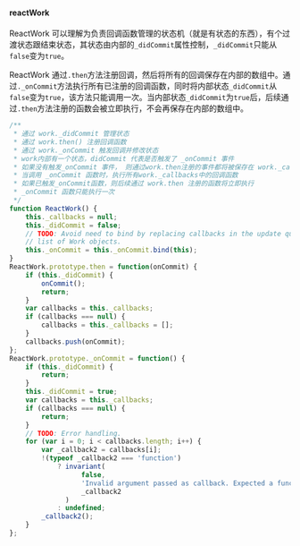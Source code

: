 #### reactWork

ReactWork 可以理解为负责回调函数管理的状态机（就是有状态的东西），有个过渡状态跟结束状态，其状态由内部的`_didCommit`属性控制，`_didCommit`只能从`false`变为`true`。

ReactWork 通过`.then`方法注册回调，然后将所有的回调保存在内部的数组中。通过`._onCommit`方法执行所有已注册的回调函数，同时将内部状态`_didCommit`从`false`变为`true`，该方法只能调用一次。当内部状态`_didCommit`为`true`后，后续通过`.then`方法注册的函数会被立即执行，不会再保存在内部的数组中。

```javascript
/**
 * 通过 work._didCommit 管理状态
 * 通过 work.then() 注册回调函数
 * 通过 work._onCommit 触发回调并修改状态
 * work内部有一个状态，didCommit 代表是否触发了 _onCommit 事件
 * 如果没有触发_onCommit 事件， 则通过work.then注册的事件都将被保存在 work._callbacks 这个数组中
 * 当调用 _onCommit 函数时，执行所有work._callbacks中的回调函数
 * 如果已触发_onCommit函数，则后续通过 work.then 注册的函数将立即执行
 * _onCommit 函数只能执行一次
 */
function ReactWork() {
    this._callbacks = null;
    this._didCommit = false;
    // TODO: Avoid need to bind by replacing callbacks in the update queue with
    // list of Work objects.
    this._onCommit = this._onCommit.bind(this);
}
ReactWork.prototype.then = function(onCommit) {
    if (this._didCommit) {
        onCommit();
        return;
    }
    var callbacks = this._callbacks;
    if (callbacks === null) {
        callbacks = this._callbacks = [];
    }
    callbacks.push(onCommit);
};
ReactWork.prototype._onCommit = function() {
    if (this._didCommit) {
        return;
    }
    this._didCommit = true;
    var callbacks = this._callbacks;
    if (callbacks === null) {
        return;
    }
    // TODO: Error handling.
    for (var i = 0; i < callbacks.length; i++) {
        var _callback2 = callbacks[i];
        !(typeof _callback2 === 'function')
            ? invariant(
                  false,
                  'Invalid argument passed as callback. Expected a function. Instead received: %s',
                  _callback2
              )
            : undefined;
        _callback2();
    }
};
```
